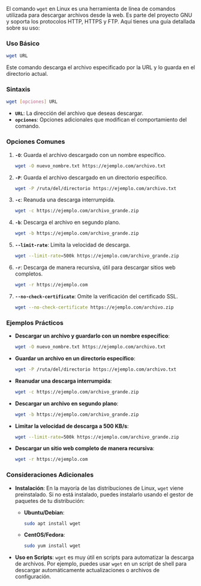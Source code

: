 El comando `wget` en Linux es una herramienta de línea de comandos utilizada para descargar archivos desde la web. Es parte del proyecto GNU y soporta los protocolos HTTP, HTTPS y FTP. Aquí tienes una guía detallada sobre su uso:

### **Uso Básico**

```bash
wget URL
```

Este comando descarga el archivo especificado por la URL y lo guarda en el directorio actual.

### **Sintaxis**

```bash
wget [opciones] URL
```

- **`URL`**: La dirección del archivo que deseas descargar.
- **`opciones`**: Opciones adicionales que modifican el comportamiento del comando.

### **Opciones Comunes**

1. **`-O`**: Guarda el archivo descargado con un nombre específico.
    
    ```bash
    wget -O nuevo_nombre.txt https://ejemplo.com/archivo.txt
    ```
    
2. **`-P`**: Guarda el archivo descargado en un directorio específico.
    
    ```bash
    wget -P /ruta/del/directorio https://ejemplo.com/archivo.txt
    ```
    
3. **`-c`**: Reanuda una descarga interrumpida.
    
    ```bash
    wget -c https://ejemplo.com/archivo_grande.zip
    ```
    
4. **`-b`**: Descarga el archivo en segundo plano.
    
    ```bash
    wget -b https://ejemplo.com/archivo_grande.zip
    ```
    
5. **`--limit-rate`**: Limita la velocidad de descarga.
    
    ```bash
    wget --limit-rate=500k https://ejemplo.com/archivo_grande.zip
    ```
    
6. **`-r`**: Descarga de manera recursiva, útil para descargar sitios web completos.
    
    ```bash
    wget -r https://ejemplo.com
    ```
    
7. **`--no-check-certificate`**: Omite la verificación del certificado SSL.
    
    ```bash
    wget --no-check-certificate https://ejemplo.com/archivo.zip
    ```
    

### **Ejemplos Prácticos**

- **Descargar un archivo y guardarlo con un nombre específico**:
    
    ```bash
    wget -O nuevo_nombre.txt https://ejemplo.com/archivo.txt
    ```
    
- **Guardar un archivo en un directorio específico**:
    
    ```bash
    wget -P /ruta/del/directorio https://ejemplo.com/archivo.txt
    ```
    
- **Reanudar una descarga interrumpida**:
    
    ```bash
    wget -c https://ejemplo.com/archivo_grande.zip
    ```
    
- **Descargar un archivo en segundo plano**:
    
    ```bash
    wget -b https://ejemplo.com/archivo_grande.zip
    ```
    
- **Limitar la velocidad de descarga a 500 KB/s**:
    
    ```bash
    wget --limit-rate=500k https://ejemplo.com/archivo_grande.zip
    ```
    
- **Descargar un sitio web completo de manera recursiva**:
    
    ```bash
    wget -r https://ejemplo.com
    ```
    

### **Consideraciones Adicionales**

- **Instalación**: En la mayoría de las distribuciones de Linux, `wget` viene preinstalado. Si no está instalado, puedes instalarlo usando el gestor de paquetes de tu distribución:
    
    - **Ubuntu/Debian**:
        
        ```bash
        sudo apt install wget
        ```
        
    - **CentOS/Fedora**:
        
        ```bash
        sudo yum install wget
        ```
        
- **Uso en Scripts**: `wget` es muy útil en scripts para automatizar la descarga de archivos. Por ejemplo, puedes usar `wget` en un script de shell para descargar automáticamente actualizaciones o archivos de configuración.